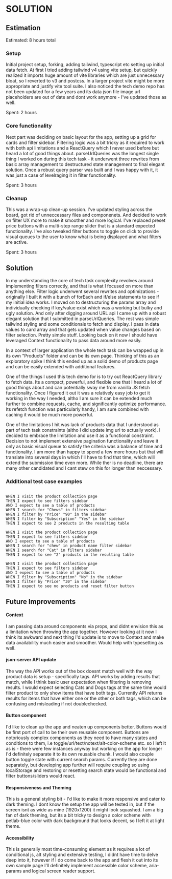 SOLUTION
========

Estimation
----------
Estimated: 8 hours total

### Setup

Initial project setup, forking, adding tailwind, typescript etc setting up initial data fetch. At first I tried adding tailwind v4 using vite setup, but quickly realized it imports huge amount of vite libraries which are just unnecessary bloat, so I reverted to v3 and postcss. In a larger project vite might be more appropriate and justify vite tool suite.
I also noticed the tech demo repo has not been updated for a few years and its data json file image url placeholders are out of date and dont work anymore - I've updated those as well.

Spent: 2 hours

### Core functionality

Next part was deciding on basic layout for the app, setting up a grid for cards and filter sidebar. Filtering logic was a bit tricky as it required to work with both api limitations and a ReactQuery which I never used before but heard a lot of good things about. parseUrlQueries was the longest single thing I worked on during this tech task - it underwent three rewrites from basic array management to destructured state management to final elegant solution.
Once a robust query parser was built and I was happy with it, it was just a case of levelraging it in filter functionality.

Spent: 3 hours

### Cleanup

This was a wrap-up clean-up session. I've updated styling across the board, got rid of unneccessary files and componenets. And decided to work on filter UX more to make it smoother and more logical. I've replaced preset price buttons with a multi-step range slider that is a standard expected functionality. I've also tweaked filter buttons to toggle on click to provide visual queues to the user to know what is being displayed and what filters are active. 

Spent: 3 hours

Solution
--------

In my understanding the core of tech task complexity revolves around implementing filters correctly, and that is what I focused on more than anything else. Filter logic underwent several rewrites and optimizations - originally I built it with a bunch of forEach and if/else statements to see if my initial idea works. I moved on to destructuring the params array and individually checking if key/value exist which was a working but bulky and ugly solution. And only after digging around URL api I came up with a robust elegant solution that I submitted in parseUrlQueries.
The rest was simple tailwind styling and some conditionals to fetch and display.
I pass in data values to card array and that gets updated when value changes based on filter selection. Pretty simple stuff. Looking back on it now I should have leveraged Context functionality to pass data around more easily.

In a context of larger application the whole tech task can be wrapped up in its own "Products" folder and can be its own page. Thinking of this as an exploratory spike I think this ended up as a solid demo of products page and can be easily extended with additional features. 

One of the things I used this tech demo for is to try out ReactQuery library to fetch data. Its a compact, powerful, and flexible one that I heard a lot of good things about and can potentially sway me from vanilla JS fetch functionality. Once I figured it out it was a relatively easy job to get it working in the way I needed, altho I am sure it can be extended much further to combine requests, cache, and significantly optimize performance. Its refetch function was particularly handy, I am sure combined with caching it would be much more powerful.

One of the limitations I hit was lack of products data that I understood as part of tech task constraints (altho I did update img url to actually work). I decided to embrace the limitation and use it as a functional constraint. Decision to not implement extensive pagination functionality and leave it only as basic visual queue to satisfy the criteria was a balance of time and functionality. I am more than happy to spend a few more hours but that will translate into several days in which I'll have to find that time, which will extend the submission time even more. While ther is no deadline, there are many other candidated and I cant stew on this for longer than neccessary.


### Additional test case examples

``` gherkin

WHEN I visit the product collection page
THEN I expect to see filters sidebar
AND I expect to see a table of products
WHEN I search for "Chews" in filters sidebar
WHEN I filter by "Price" "90" in the sidebar
WHEN I filter by "Subscription" "Yes" in the sidebar
THEN I expect to see 2 products in the resulting table

WHEN I visit the product collection page
THEN I expect to see filters sidebar
AND I expect to see a table of products
WHEN I search for "chew" in product name filter sidebar
WHEN I search for "Cat" in filters sidebar
THEN I expect to see "2" products in the resulting table

WHEN I visit the product collection page
THEN I expect to see filters sidebar
AND I expect to see a table of products
WHEN I filter by "Subscription" "No" in the sidebar
WHEN I filter by "Price" "30" in the sidebar
THEN I expect to see no products and reset filter button

```

Future Improvements
---------

#### Context
I am passing data around components via props, and didnt envision this as a limitation when throwing the app together. However looking at it now I think its awkward and next thing I'd update is to move to Context and make data availability much easier and smoother. Would help with typesetting as well.

#### json-server API update
The way the API works out of the box doesnt match well with the way product data is setup - specifically tags. API works by adding results that match, while I think basic user expectation when filtering is removing results. I would expect selecting Cats and Dogs tags at the same time would filter product to only show items that have both tags. Currently API returns results for items that have either one or the other or both tags, which can be confusing and misleading if not doublechecked.

#### Button component
I'd like to clean up the app and neaten up components better. Buttons would be first port of call to be their own reusable component. Buttons are notoriously complex components as they need to have many states and conditions to them, i.e toggle/url/text/notext/alt-color-scheme etc. so I left it as is - there were few instances anyway but working on the app for longer I'd definitely separate it to its own reusable chunk.
I would also couple button toggle state with current search params. Currently they are done separately, but developing app further will require coupling so using localStorage and restoring or resetting search state would be functional and filter buttons/sliders would react.

#### Responsiveness and Theming
This is a general styling bit - I'd like to make it more responsive and cater to dark theming. I dont know the setup the app will be tested in, but if the screen isnt as wide as mine (1920x1200) it might look squashed.
I am a big fan of dark theming, but its a bit tricky to design a color scheme with petlab-blue color with dark background that looks decent, so I left it at light theme.

#### Accessibility
This is generally most time-consuming element as it requires a lot of conditional js, alt styling and extensive testing, I didnt have time to delve deep into it, however if I do come back to the app and flesh it out into its own sample page I'll definitely implement accessible color scheme, aria-params and logical screen reader support.

